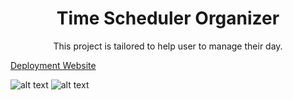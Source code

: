 <h1 align="center">Time Scheduler Organizer</h1>

<p align="center">This project is tailored to help user to manage their day.</p>

[Deployment Website](https://jonjon50.github.io/Time-Scheduler-Organizer/)

![alt text]()
![alt text]()


